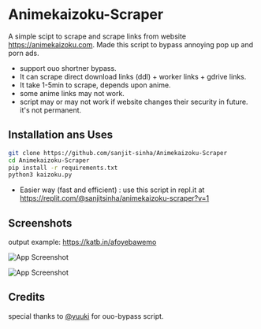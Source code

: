 # Animekaizoku-Scraper

A simple scipt to scrape and scrape links from website https://animekaizoku.com. Made this script to bypass annoying pop up and porn ads.

- support ouo shortner bypass.
- It can scrape direct download links (ddl) + worker links + gdrive links.
- It take 1-5min to scrape, depends upon anime.
- some anime links may not work.
- script may or may not work if website changes their security in future. it's not permanent.

## Installation ans Uses


```bash
git clone https://github.com/sanjit-sinha/Animekaizoku-Scraper
cd Animekaizoku-Scraper
pip install -r requirements.txt
python3 kaizoku.py
```


- Easier way (fast and efficient) : use this script in repl.it at https://replit.com/@sanjitsinha/animekaizoku-scraper?v=1


## Screenshots

output example: https://katb.in/afoyebawemo


![App Screenshot](https://telegra.ph/file/14f236447aaa87e17fb45.jpg)

![App Screenshot](https://telegra.ph/file/0aa150b72c5d6279ae47d.jpg)



## Credits

special thanks to [@yuuki](https://github.com/xcscxr) for ouo-bypass script.




